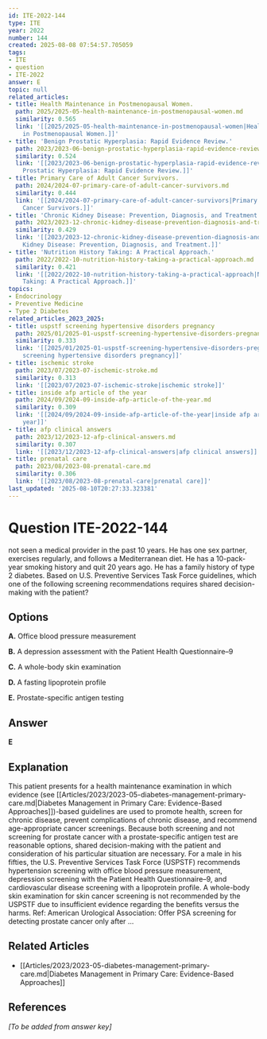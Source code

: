 ```yaml
---
id: ITE-2022-144
type: ITE
year: 2022
number: 144
created: 2025-08-08 07:54:57.705059
tags:
- ITE
- question
- ITE-2022
answer: E
topic: null
related_articles:
- title: Health Maintenance in Postmenopausal Women.
  path: 2025/2025-05-health-maintenance-in-postmenopausal-women.md
  similarity: 0.565
  link: '[[2025/2025-05-health-maintenance-in-postmenopausal-women|Health Maintenance
    in Postmenopausal Women.]]'
- title: 'Benign Prostatic Hyperplasia: Rapid Evidence Review.'
  path: 2023/2023-06-benign-prostatic-hyperplasia-rapid-evidence-review.md
  similarity: 0.524
  link: '[[2023/2023-06-benign-prostatic-hyperplasia-rapid-evidence-review|Benign
    Prostatic Hyperplasia: Rapid Evidence Review.]]'
- title: Primary Care of Adult Cancer Survivors.
  path: 2024/2024-07-primary-care-of-adult-cancer-survivors.md
  similarity: 0.444
  link: '[[2024/2024-07-primary-care-of-adult-cancer-survivors|Primary Care of Adult
    Cancer Survivors.]]'
- title: 'Chronic Kidney Disease: Prevention, Diagnosis, and Treatment.'
  path: 2023/2023-12-chronic-kidney-disease-prevention-diagnosis-and-treatment.md
  similarity: 0.429
  link: '[[2023/2023-12-chronic-kidney-disease-prevention-diagnosis-and-treatment|Chronic
    Kidney Disease: Prevention, Diagnosis, and Treatment.]]'
- title: 'Nutrition History Taking: A Practical Approach.'
  path: 2022/2022-10-nutrition-history-taking-a-practical-approach.md
  similarity: 0.421
  link: '[[2022/2022-10-nutrition-history-taking-a-practical-approach|Nutrition History
    Taking: A Practical Approach.]]'
topics:
- Endocrinology
- Preventive Medicine
- Type 2 Diabetes
related_articles_2023_2025:
- title: uspstf screening hypertensive disorders pregnancy
  path: 2025/01/2025-01-uspstf-screening-hypertensive-disorders-pregnancy.md
  similarity: 0.333
  link: '[[2025/01/2025-01-uspstf-screening-hypertensive-disorders-pregnancy|uspstf
    screening hypertensive disorders pregnancy]]'
- title: ischemic stroke
  path: 2023/07/2023-07-ischemic-stroke.md
  similarity: 0.313
  link: '[[2023/07/2023-07-ischemic-stroke|ischemic stroke]]'
- title: inside afp article of the year
  path: 2024/09/2024-09-inside-afp-article-of-the-year.md
  similarity: 0.309
  link: '[[2024/09/2024-09-inside-afp-article-of-the-year|inside afp article of the
    year]]'
- title: afp clinical answers
  path: 2023/12/2023-12-afp-clinical-answers.md
  similarity: 0.307
  link: '[[2023/12/2023-12-afp-clinical-answers|afp clinical answers]]'
- title: prenatal care
  path: 2023/08/2023-08-prenatal-care.md
  similarity: 0.306
  link: '[[2023/08/2023-08-prenatal-care|prenatal care]]'
last_updated: '2025-08-10T20:27:33.323381'
---
```


# Question ITE-2022-144

not seen a medical provider in the past 10 years. He has one sex partner, exercises regularly, and follows a Mediterranean diet. He has a 10-pack-year smoking history and quit 20 years ago. He has a family history of type 2 diabetes. Based on U.S. Preventive Services Task Force guidelines, which one of the following screening recommendations requires shared decision-making with the patient?

## Options

**A.** Office blood pressure measurement

**B.** A depression assessment with the Patient Health Questionnaire–9

**C.** A whole-body skin examination

**D.** A fasting lipoprotein profile

**E.** Prostate-specific antigen testing

## Answer

**E**

## Explanation

This patient presents for a health maintenance examination in which evidence (see [[Articles/2023/2023-05-diabetes-management-primary-care.md|Diabetes Management in Primary Care: Evidence-Based Approaches]])-based guidelines are used
to promote health, screen for chronic disease, prevent complications of chronic disease, and recommend
age-appropriate cancer screenings. Because both screening and not screening for prostate cancer with a
prostate-specific antigen test are reasonable options, shared decision-making with the patient and
consideration of his particular situation are necessary. For a male in his fifties, the U.S. Preventive
Services Task Force (USPSTF) recommends hypertension screening with office blood pressure
measurement, depression screening with the Patient Health Questionnaire–9, and cardiovascular disease
screening with a lipoprotein profile. A whole-body skin examination for skin cancer screening is not
recommended by the USPSTF due to insufficient evidence regarding the benefits versus the harms.
Ref: American Urological Association: Offer PSA screening for detecting prostate cancer only after ...



## Related Articles

- [[Articles/2023/2023-05-diabetes-management-primary-care.md|Diabetes Management in Primary Care: Evidence-Based Approaches]]

## References

*[To be added from answer key]*
